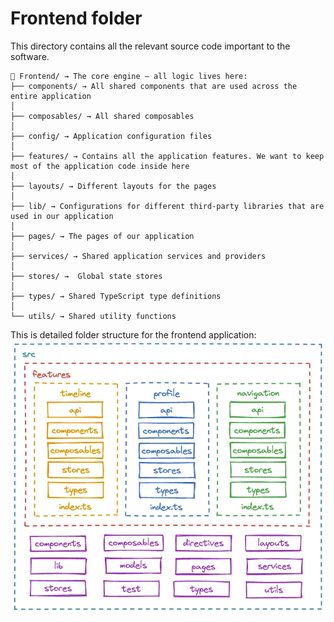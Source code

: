 # Frontend folder

This directory contains all the relevant source code important to the software.

```
📁 Frontend/ → The core engine — all logic lives here:
├── components/ → All shared components that are used across the entire application
│
├── composables/ → All shared composables
│
├── config/ → Application configuration files
│
├── features/ → Contains all the application features. We want to keep most of the application code inside here
│
├── layouts/ → Different layouts for the pages
│
├── lib/ → Configurations for different third-party libraries that are used in our application
│
├── pages/ → The pages of our application
│
├── services/ → Shared application services and providers
│
├── stores/ →  Global state stores
│
├── types/ → Shared TypeScript type definitions
│
└── utils/ → Shared utility functions

```

This is detailed folder structure for the frontend application: ![Frontend Folder Structure](/doc/images/frontend_folder_structure.webp)